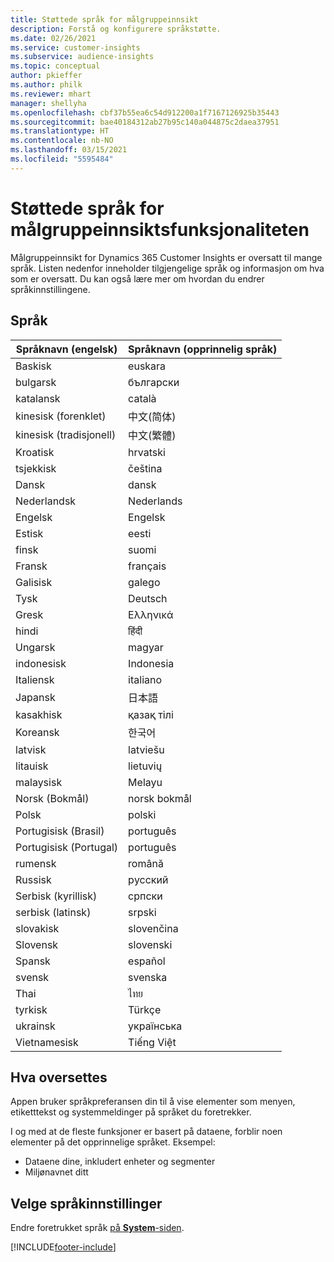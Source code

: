 ```yaml
---
title: Støttede språk for målgruppeinnsikt
description: Forstå og konfigurere språkstøtte.
ms.date: 02/26/2021
ms.service: customer-insights
ms.subservice: audience-insights
ms.topic: conceptual
author: pkieffer
ms.author: philk
ms.reviewer: mhart
manager: shellyha
ms.openlocfilehash: cbf37b55ea6c54d912200a1f7167126925b35443
ms.sourcegitcommit: bae40184312ab27b95c140a044875c2daea37951
ms.translationtype: HT
ms.contentlocale: nb-NO
ms.lasthandoff: 03/15/2021
ms.locfileid: "5595484"
---
```

# <a name="supported-languages-for-audience-insights-capability"></a>Støttede språk for målgruppeinnsiktsfunksjonaliteten

Målgruppeinnsikt for Dynamics 365 Customer Insights er oversatt til mange språk. Listen nedenfor inneholder tilgjengelige språk og informasjon om hva som er oversatt. Du kan også lære mer om hvordan du endrer språkinnstillingene. 

## <a name="languages"></a>Språk

| Språknavn (engelsk)|  Språknavn (opprinnelig språk) |
| ------------- | ------------- |
| Baskisk | euskara |
| bulgarsk | български |
| katalansk | català |
| kinesisk (forenklet) | 中文(简体) |
| kinesisk (tradisjonell) | 中文(繁體) |
| Kroatisk | hrvatski |
| tsjekkisk | čeština |
| Dansk | dansk |
| Nederlandsk | Nederlands |
| Engelsk | Engelsk |
| Estisk | eesti |
| finsk | suomi |
| Fransk | français |
| Galisisk | galego |
| Tysk | Deutsch |
| Gresk | Ελληνικά |
| hindi | हिंदी |
| Ungarsk | magyar |
| indonesisk | Indonesia |
| Italiensk | italiano |
| Japansk | 日本語 |
| kasakhisk | қазақ тілі |
| Koreansk | 한국어 |
| latvisk | latviešu |
| litauisk | lietuvių |
| malaysisk | Melayu |
| Norsk (Bokmål) | norsk bokmål |
| Polsk | polski |
| Portugisisk (Brasil) | português |
| Portugisisk (Portugal) | português |
| rumensk | română |
| Russisk | pусский |
| Serbisk (kyrillisk) | српски |
| serbisk (latinsk) | srpski |
| slovakisk | slovenčina |
| Slovensk | slovenski |
| Spansk | español |
| svensk | svenska |
| Thai | ไทย |
| tyrkisk | Türkçe |
| ukrainsk | українська |
| Vietnamesisk | Tiếng Việt |

## <a name="whats-translated"></a>Hva oversettes

Appen bruker språkpreferansen din til å vise elementer som menyen, etiketttekst og systemmeldinger på språket du foretrekker.

I og med at de fleste funksjoner er basert på dataene, forblir noen elementer på det opprinnelige språket. Eksempel:

- Dataene dine, inkludert enheter og segmenter
- Miljønavnet ditt

## <a name="choose-your-language-settings"></a>Velge språkinnstillinger  

Endre foretrukket språk [på **System**-siden](system.md).


[!INCLUDE[footer-include](../includes/footer-banner.md)]